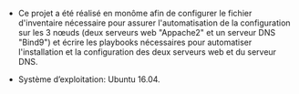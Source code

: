 - Ce projet a été réalisé en monôme afin de configurer le fichier d'inventaire nécessaire pour assurer l'automatisation de la configuration sur les 3 nœuds (deux serveurs web "Appache2" et un serveur DNS "Bind9") et écrire les playbooks nécessaires pour automatiser l'installation et la configuration des deux serveurs web et du serveur DNS.

- Système d’exploitation: Ubuntu 16.04.
